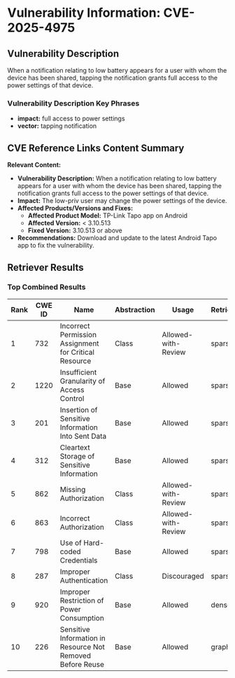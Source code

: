 # Vulnerability Information: CVE-2025-4975

## Vulnerability Description
When a notification relating to low battery appears for a user with whom the device has been shared, tapping the notification grants full access to the power settings of that device.

### Vulnerability Description Key Phrases
- **impact:** full access to power settings
- **vector:** tapping notification

## CVE Reference Links Content Summary
**Relevant Content:**

*   **Vulnerability Description:** When a notification relating to low battery appears for a user with whom the device has been shared, tapping the notification grants full access to the power settings of that device.
*   **Impact:** The low-priv user may change the power settings of the device.
*   **Affected Products/Versions and Fixes:**
    *   **Affected Product Model:** TP-Link Tapo app on Android
    *   **Affected Version:** < 3.10.513
    *   **Fixed Version:** 3.10.513 or above
*   **Recommendations:** Download and update to the latest Android Tapo app to fix the vulnerability.

## Retriever Results

### Top Combined Results

| Rank | CWE ID | Name | Abstraction | Usage  | Retrievers | Individual Scores |
|------|--------|------|-------------|-------|------------|-------------------|
| 1 | 732 | Incorrect Permission Assignment for Critical Resource | Class | Allowed-with-Review | sparse | 0.063 |
| 2 | 1220 | Insufficient Granularity of Access Control | Base | Allowed | sparse | 0.061 |
| 3 | 201 | Insertion of Sensitive Information Into Sent Data | Base | Allowed | sparse | 0.061 |
| 4 | 312 | Cleartext Storage of Sensitive Information | Base | Allowed | sparse | 0.061 |
| 5 | 862 | Missing Authorization | Class | Allowed-with-Review | sparse | 0.060 |
| 6 | 863 | Incorrect Authorization | Class | Allowed-with-Review | sparse | 0.059 |
| 7 | 798 | Use of Hard-coded Credentials | Base | Allowed | sparse | 0.058 |
| 8 | 287 | Improper Authentication | Class | Discouraged | sparse | 0.058 |
| 9 | 920 | Improper Restriction of Power Consumption | Base | Allowed | dense | 0.352 |
| 10 | 226 | Sensitive Information in Resource Not Removed Before Reuse | Base | Allowed | graph | 0.003 |

